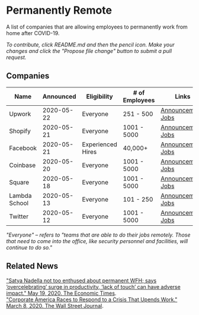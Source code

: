 # Permanently Remote
A list of companies that are allowing employees to permanently work from home after COVID-19.

*To contribute, click README.md and then the pencil icon. Make your changes and click the "Propose file change" button to submit a pull request.*

## Companies

Name    | Announced | Eligibility | # of Employees | Links
--------|-----------|-------------|----------------|--------
Upwork | 2020-05-22 | Everyone | 251 - 500 | [Announcement](https://twitter.com/hydnbrwn/status/1263840533144727552), [Jobs](https://careers.upwork.com/homepage)
Shopify | 2020-05-21 | Everyone | 1001 - 5000 | [Announcement](https://twitter.com/tobi/status/1263483496087064579), [Jobs](https://www.shopify.com/careers)
Facebook | 2020-05-21 | Experienced Hires | 40,000+ | [Announcement](https://www.theverge.com/2020/5/21/21265780/facebook-remote-work-mark-zuckerberg-interview-wfh), [Jobs](https://www.facebook.com/careers/)
Coinbase | 2020-05-20 | Everyone | 1001 - 5000 | [Announcement](https://blog.coinbase.com/post-covid-19-coinbase-will-be-a-remote-first-company-cdac6e621df7), [Jobs](https://www.coinbase.com/careers)
Square  | 2020-05-18 | Everyone | 1001 - 5000 | [Announcement](https://www.theverge.com/2020/5/18/21261798/square-employees-work-from-home-remote-premanent-policy-ceo), [Jobs](https://careers.squareup.com/us/en)
Lambda School | 2020-05-13 | Everyone | 101 - 250 | [Announcement](https://twitter.com/Austen/status/1260659150817640448), [Jobs](https://lambdaschool.com/careers#jobs)
Twitter | 2020-05-12 | Everyone | 1001 - 5000 | [Announcement](https://www.theverge.com/2020/5/12/21256060/twitter-employees-work-from-home-covid-19-pandemic), [Jobs](https://careers.twitter.com/en.html)

*"Everyone" – refers to "teams that are able to do their jobs remotely. Those that need to come into the office, like security personnel and facilities, will continue to do so."*

## Related News
["Satya Nadella not too enthused about permanent WFH; says ‘overcelebrating’ surge in productivity, ‘lack of touch’ can have adverse impact." May 19, 2020. The Economic Times](https://economictimes.indiatimes.com/magazines/panache/satya-nadella-not-too-enthused-about-permanent-wfh-says-overcelebrating-surge-in-productivity-lack-of-touch-can-have-adverse-impact/articleshow/75819905.cms).  
["Corporate America Races to Respond to a Crisis That Upends Work." March 8, 2020. The Wall Street Journal](https://www.wsj.com/articles/corporate-america-races-respond-crisis-that-upends-work-11583604174?reflink=share_mobilewebshare).  
